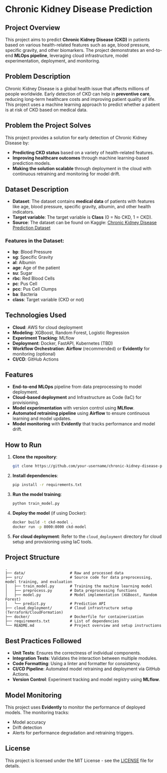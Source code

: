 
# Chronic Kidney Disease Prediction

## Project Overview
This project aims to predict **Chronic Kidney Disease (CKD)** in patients based on various health-related features such as age, blood pressure, specific gravity, and other biomarkers. The project demonstrates an end-to-end **MLOps pipeline**, leveraging cloud infrastructure, model experimentation, deployment, and monitoring.

## Problem Description
Chronic Kidney Disease is a global health issue that affects millions of people worldwide. Early detection of CKD can help in **preventive care**, reducing long-term healthcare costs and improving patient quality of life. This project uses a machine learning approach to predict whether a patient is at risk of CKD based on medical data.

## Problem the Project Solves
This project provides a solution for early detection of Chronic Kidney Disease by:
- **Predicting CKD status** based on a variety of health-related features.
- **Improving healthcare outcomes** through machine learning-based prediction models.
- **Making the solution scalable** through deployment in the cloud with continuous retraining and monitoring for model drift.

## Dataset Description
- **Dataset**: The dataset contains **medical data** of patients with features like age, blood pressure, specific gravity, albumin, and other health indicators.
- **Target variable**: The target variable is **Class** (0 = No CKD, 1 = CKD).
- **Source**: The dataset can be found on Kaggle: [Chronic Kidney Disease Prediction Dataset](https://www.kaggle.com/datasets)

### Features in the Dataset:
- **bp**: Blood Pressure
- **sg**: Specific Gravity
- **al**: Albumin
- **age**: Age of the patient
- **su**: Sugar
- **rbc**: Red Blood Cells
- **pc**: Pus Cell
- **pcc**: Pus Cell Clumps
- **ba**: Bacteria
- **class**: Target variable (CKD or not)

## Technologies Used
- **Cloud**: AWS for cloud deployment
- **Modeling**: XGBoost, Random Forest, Logistic Regression
- **Experiment Tracking**: MLflow
- **Deployment**: Docker, FastAPI, Kubernetes (TBD)
- **Workflow Orchestration**: **Airflow** (recommended) or **Evidently** for monitoring (optional)
- **CI/CD**: GitHub Actions

## Features
- **End-to-end MLOps** pipeline from data preprocessing to model deployment.
- **Cloud-based deployment** and Infrastructure as Code (IaC) for provisioning.
- **Model experimentation** with version control using **MLflow**.
- **Automated retraining pipeline** using **Airflow** to ensure continuous learning and model updates.
- **Model monitoring** with **Evidently** that tracks performance and model drift.

## How to Run
1. **Clone the repository**:
   ```bash
   git clone https://github.com/your-username/chronic-kidney-disease-prediction.git
   ```
2. **Install dependencies**:
   ```bash
   pip install -r requirements.txt
   ```
3. **Run the model training**:
   ```bash
   python train_model.py
   ```
4. **Deploy the model** (if using Docker):
   ```bash
   docker build -t ckd-model .
   docker run -p 8000:8000 ckd-model
   ```

5. **For cloud deployment**: Refer to the `cloud_deployment` directory for cloud setup and provisioning using IaC tools.

## Project Structure
```
.
├── data/                    # Raw and processed data
├── src/                     # Source code for data preprocessing, model training, and evaluation
│   ├── train_model.py       # Training the machine learning model
│   ├── preprocess.py        # Data preprocessing functions
│   ├── model.py             # Model implementation (XGBoost, Random Forest)
│   └── predict.py           # Prediction API
├── cloud_deployment/        # Cloud infrastructure setup (Terraform/CloudFormation)
├── docker/                  # Dockerfile for containerization
├── requirements.txt         # List of dependencies
└── README.md                # Project overview and setup instructions
```

## Best Practices Followed
- **Unit Tests**: Ensures the correctness of individual components.
- **Integration Tests**: Validates the interaction between multiple modules.
- **Code Formatting**: Using a linter and formatter for consistency.
- **CI/CD Pipeline**: Automated model retraining and deployment via GitHub Actions.
- **Version Control**: Experiment tracking and model registry using **MLflow**.

## Model Monitoring
This project uses **Evidently** to monitor the performance of deployed models. The monitoring tracks:
- Model accuracy
- Drift detection
- Alerts for performance degradation and retraining triggers.

## License
This project is licensed under the MIT License - see the [LICENSE](LICENSE) file for details.
